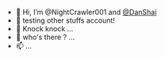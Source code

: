 - 👋 Hi, I’m @NightCrawler001 and  [@DanShai](https://github.com/NightCrawler001)
- 👀 testing other stuffs account! 
- 🌱 Knock knock ...
- 💞️ who's there ? ...
- 📫 ...

<!---
NightCrawler001/NightCrawler001 is a ✨ special ✨ repository because its `README.md` (this file) appears on your GitHub profile.
You can click the Preview link to take a look at your changes.
--->
